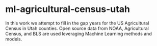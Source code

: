 # ml-agricultural-census-utah
In this work we attempt to fill in the gap years for the US Agricultural Census in Utah counties. Open source data from NOAA, Agricultural Census, and BLS are used leveraging Machine Learning methods and models.
